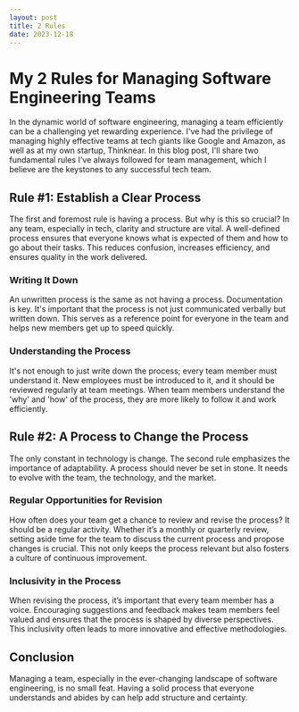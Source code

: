 ```yaml
---
layout: post
title: 2 Rules
date: 2023-12-18
---
```


# My 2 Rules for Managing Software Engineering Teams

In the dynamic world of software engineering, managing a team efficiently can be a challenging yet rewarding experience.
I've had the privilege of managing highly effective teams at tech giants like Google and Amazon, as well as at my own startup, Thinknear.
In this blog post, I'll share two fundamental rules I've always followed for team management, which I believe are the keystones to any successful tech team.

## Rule #1: Establish a Clear Process

The first and foremost rule is having a process.
But why is this so crucial? In any team, especially in tech, clarity and structure are vital.
A well-defined process ensures that everyone knows what is expected of them and how to go about their tasks.
This reduces confusion, increases efficiency, and ensures quality in the work delivered.

### Writing It Down

An unwritten process is the same as not having a process.
Documentation is key. It's important that the process is not just communicated verbally but written down.
This serves as a reference point for everyone in the team and helps new members get up to speed quickly.

### Understanding the Process

It's not enough to just write down the process; every team member must understand it.
New employees must be introduced to it, and it should be reviewed regularly at team meetings.
When team members understand the 'why' and 'how' of the process, they are more likely to follow it and work efficiently.

## Rule #2: A Process to Change the Process

The only constant in technology is change.
The second rule emphasizes the importance of adaptability.
A process should never be set in stone.
It needs to evolve with the team, the technology, and the market.

### Regular Opportunities for Revision

How often does your team get a chance to review and revise the process?
It should be a regular activity.
Whether it’s a monthly or quarterly review, setting aside time for the team to discuss the current process and propose changes is crucial.
This not only keeps the process relevant but also fosters a culture of continuous improvement.

### Inclusivity in the Process

When revising the process, it’s important that every team member has a voice.
Encouraging suggestions and feedback makes team members feel valued and ensures that the process is shaped by diverse perspectives.
This inclusivity often leads to more innovative and effective methodologies.

## Conclusion

Managing a team, especially in the ever-changing landscape of software engineering, is no small feat.
Having a solid process that everyone understands and abides by can help add structure and certainty.
